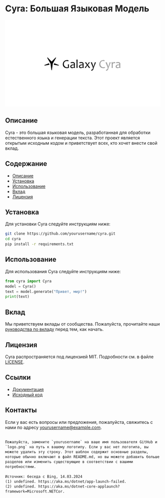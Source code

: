 # Cyra: Большая Языковая Модель

![Cyra Logo](logo.png)

## Описание

Cyra - это большая языковая модель, разработанная для обработки естественного языка и генерации текста. Этот проект является открытым исходным кодом и приветствует всех, кто хочет внести свой вклад.

## Содержание

- [Описание](#описание)
- [Установка](#установка)
- [Использование](#использование)
- [Вклад](#вклад)
- [Лицензия](#лицензия)

## Установка

Для установки Cyra следуйте инструкциям ниже:

```bash
git clone https://github.com/yourusername/cyra.git
cd cyra
pip install -r requirements.txt
```

## Использование

Для использования Cyra следуйте инструкциям ниже:

```python
from cyra import Cyra
model = Cyra()
text = model.generate("Привет, мир!")
print(text)
```

## Вклад

Мы приветствуем вклады от сообщества. Пожалуйста, прочитайте наши [руководства по вкладу](CONTRIBUTING.md) перед тем, как начать.

## Лицензия

Cyra распространяется под лицензией MIT. Подробности см. в файле [LICENSE](LICENSE).

## Ссылки

- [Документация](https://yourusername.github.io/cyra)
- [Исходный код](https://github.com/yourusername/cyra)

## Контакты

Если у вас есть вопросы или предложения, пожалуйста, свяжитесь с нами по адресу yourusername@example.com.
```

Пожалуйста, замените `yourusername` на ваше имя пользователя GitHub и `logo.png` на путь к вашему логотипу. Если у вас нет логотипа, вы можете удалить эту строку. Этот шаблон содержит основные разделы, которые обычно включают в файл README.md, но вы можете добавить больше разделов или изменить существующие в соответствии с вашими потребностями.

Источник: беседа с Bing, 14.03.2024
(1) undefined. https://aka.ms/dotnet/app-launch-failed.
(2) undefined. https://aka.ms/dotnet-core-applaunch?framework=Microsoft.NETCor.
